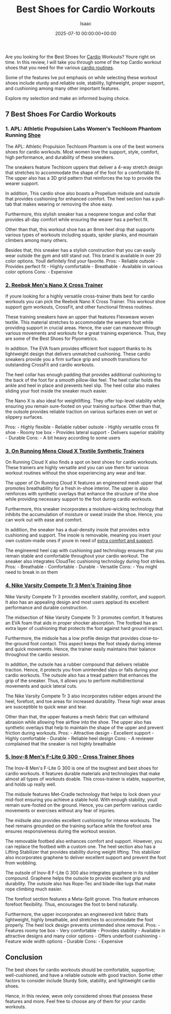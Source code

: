 ﻿---
title: Best Shoes for Cardio Workouts
description: Are you looking for the Best Shoes for Cardio Workouts? Youre right on time. In this review, I will take you through some of the top Cardio workout shoes that...
slug: /best-shoes-for-cardio-workouts/
date: 2025-07-10 00:00:00+00:00
lastmod: 2025-07-10 00:00:00+03:00
author: Isaac
categories:
- HIIT Shoes
- Product Reviews
tags:
- hiit-shoes
- shoe
- cardio
layout: post
---

Are you looking for the Best Shoes for [Cardio](https://pestpolicy.com/best-shoes-for-cardio-dance/) Workouts? Youre right on time. In this review, I will take you through some of the top Cardio workout shoes that you need for the various [cardio routines](https://pestpolicy.com/best-shoes-for-cardio-dance/).

Some of the features Ive put emphasis on while selecting these workout shoes include sturdy and reliable sole, stability, lightweight, proper support, and cushioning among many other important features.

Explore my selection and make an informed buying choice.

##  7 Best Shoes For Cardio Workouts

###  1. APL: Athletic Propulsion Labs Women's Techloom Phantom Running [Shoe](https://www.amazon.com/dp/B01LX4VO97/tag=p-policy-20)

The APL: Athletic Propulsion Techloom Phantom is one of the best womens shoes for cardio workouts. Most women love the support, style, comfort, high performance, and durability of these sneakers.

The sneakers feature Techloom uppers that deliver a 4-way stretch design that stretches to accommodate the shape of the foot for a comfortable fit. The upper also has a 3D grid pattern that reinforces the top to provide the wearer support.

In addition, This cardio shoe also boasts a Propelium midsole and outsole that provides cushioning for enhanced comfort. The heel section has a pull-tab that makes wearing or removing the shoe easy.

Furthermore, this stylish sneaker has a neoprene tongue and collar that provides all-day comfort while ensuring the wearer has a perfect fit.

Other than that, this workout shoe has an 8mm heel drop that supports various types of workouts including squats, spider planks, and mountain climbers among many others.

Besides that, this sneaker has a stylish construction that you can easily wear outside the gym and still stand out. This brand is available in over 20 color options. Youll definitely find your favorite. Pros: - Reliable outsole - Provides perfect fit - Highly comfortable - Breathable - Available in various color options Cons: - Expensive

###  [2. Reebok Men's Nano X Cross Trainer](https://www.amazon.com/dp/B07T7L3QJK/tag=p-policy-20)

If youre looking for a highly versatile cross-trainer thats best for cardio workouts you can pick the Reebok Nano X Cross Trainer. This workout shoe support gym workouts, CrossFit, and other functional fitness routines.

These training sneakers have an upper that features Flexweave woven textile. This material stretches to accommodate the wearers foot while providing support in crucial areas. Hence, the user can maneuver through various movements and workouts for a great training experience. Thus, they are some of the Best Shoes for Plyometrics.

In addition. The EVA foam provides efficient foot support thanks to its lightweight design that delivers unmatched cushioning. These cardio sneakers provide you a firm surface grip and smooth transitions for outstanding CrossFit and cardio workouts.

The heel collar has enough padding that provides additional cushioning to the back of the foot for a smooth pillow-like feel. The heel collar holds the ankle and heel in place and prevents heel slip. The heel collar also makes sliding your foot inside the sneaker much easier.

The Nano X is also ideal for weightlifting. They offer top-level stability while ensuring you remain sure-footed on your training surface. Other than that, the outsole provides reliable traction on various surfaces even on wet or slippery surfaces.

Pros: - Highly flexible - Reliable rubber outsole - Highly versatile cross fit shoe - Roomy toe box - Provides lateral support - Delivers superior stability - Durable Cons: - A bit heavy according to some users

###  [3. On Running Mens Cloud X Textile Synthetic Trainers](https://www.amazon.com/dp/B077DY517B/?tag=p-policy-20)

On Running Cloud X also finds a spot on best shoes for cardio workouts. These trainers are highly versatile and you can use them for various workout routines without the shoe experiencing any wear and tear.

The upper of On Running Cloud X features an engineered mesh upper that promotes breathability for a fresh in-shoe interior. The upper is also reinforces with synthetic overlays that enhance the structure of the shoe while providing necessary support to the foot during cardio workouts.

Furthermore, this sneaker incorporates a moisture-wicking technology that inhibits the accumulation of moisture or sweat inside the shoe. Hence, you can work out with ease and comfort.

In addition, the sneaker has a dual-density insole that provides extra cushioning and support. The insole is removable, meaning you insert your own custom-made ones if youre in need of [extra comfort and support](https://pestpolicy.com/best-shoes-for-weight-training-and-cardio/).

The engineered heel cap with cushioning pad technology ensures that you remain stable and comfortable throughout your cardio workout. The sneaker also integrates CloudTec cushioning technology during foot strikes. Pros: - Breathable - Comfortable - Durable - Versatile Cons: - You might need to break in on them

###  [4. Nike Varsity Compete Tr 3 Men's Training Shoe](https://www.amazon.com/dp/B08FBPSGVT/tag=p-policy-20)

Nike Varsity Compete Tr 3 provides excellent stability, comfort, and support. It also has an appealing design and most users applaud its excellent performance and durable construction.

The midsection of Nike Varsity Compete Tr 3 promotes comfort. It features an EVA foam that aids in proper shocker absorption. The footbed has an extra layer of cushioning that protects the foot against hard ground impact.

Furthermore, the midsole has a low profile design that provides close-to-the-ground foot contact. This aspect keeps the foot steady during intense and quick movements. Hence, the trainer easily maintains their balance throughout the cardio session.

In addition, the outsole has a rubber compound that delivers reliable traction. Hence, it protects you from unintended slips or falls during your cardio workouts. The outsole also has a tread pattern that enhances the grip of the sneaker. Thus, it allows you to perform multidirectional movements and quick lateral cuts.

The Nike Varsity Compete Tr 3 also incorporates rubber edges around the heel, forefoot, and toe areas for increased durability. These high wear areas are susceptible to quick wear and tear.

Other than that, the upper features a mesh fabric that can withstand abrasion while allowing free airflow into the shoe. The upper also has synthetic overlays that help to maintain the shape of the upper and prevent friction during workouts. Pros: - Attractive design - Excellent support - Highly comfortable - Durable - Reliable heel design Cons: - A reviewer complained that the sneaker is not highly breathable

###  [5. Inov-8 Men's F-Lite G 300 - Cross Trainer Shoes](https://www.amazon.com/dp/B086GTNJJH/tag=p-policy-20)

The Inov-8 Men's F-Lite G 300 is one of the toughest and best shoes for cardio workouts. it features durable materials and technologies that make almost all types of workouts doable. This cross-trainer is stable, supportive, and holds up really well.

The midsole features Met-Cradle technology that helps to lock down your mid-foot ensuring you achieve a stable hold. With enough stability, youll remain sure-footed on the ground. Hence, you can perform various cardio movements or exercises without any fear of injuries.

The midsole also provides excellent cushioning for intense workouts. The heel remains grounded on the training surface while the forefoot area ensures responsiveness during the workout session.

The removable footbed also enhances comfort and support. However, you can replace the footbed with a custom one. The heel section also has a Lifting Stabilizer that provides stability during weight lifting. This stabilizer also incorporates graphene to deliver excellent support and prevent the foot from wobbling.

The outsole of Inov-8 F-Lite G 300 also integrates graphene in its rubber compound. Graphene helps the outsole to provide excellent grip and durability. The outsole also has Rope-Tec and blade-like lugs that make rope climbing much easier.

The forefoot section features a Meta-Split groove. This feature enhances forefoot flexibility. Thus, encourages the foot to bend naturally.

Furthermore, the upper incorporates an engineered knit fabric thats lightweight, highly breathable, and stretches to accommodate the foot properly. The heel lock design prevents unintended shoe removal. Pros: - Features roomy toe box - Very comfortable - Provides stability - Available in attractive designs and many color options - Offers underfoot cushioning - Feature wide width options - Durable Cons: - Expensive

##  Conclusion

The best shoes for cardio workouts should be comfortable, supportive; well-cushioned, and have a reliable outsole with good traction. Some other factors to consider include Sturdy Sole, stability, and lightweight cardio shoes.

Hence, in this review, weve only considered shoes that possess these features and more. Feel free to choose any of them for your cardio workouts.

